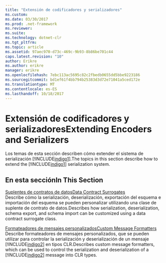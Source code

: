 ```yaml
---
title: "Extensión de codificadores y serializadores"
ms.custom: 
ms.date: 03/30/2017
ms.prod: .net-framework
ms.reviewer: 
ms.suite: 
ms.technology: dotnet-clr
ms.tgt_pltfrm: 
ms.topic: article
ms.assetid: 97aec970-d73c-469c-9b93-8b86be701c44
caps.latest.revision: "10"
author: Erikre
ms.author: erikre
manager: erikre
ms.openlocfilehash: 7ebc113ac5695c82c2fbedb0655dd5bbe9223186
ms.sourcegitcommit: bd1ef61f4bb794b25383d3d72e71041a5ced172e
ms.translationtype: MT
ms.contentlocale: es-ES
ms.lasthandoff: 10/18/2017
---
```

# <a name="extending-encoders-and-serializers"></a><span data-ttu-id="37ba3-102">Extensión de codificadores y serializadores</span><span class="sxs-lookup"><span data-stu-id="37ba3-102">Extending Encoders and Serializers</span></span>
<span data-ttu-id="37ba3-103">Los temas de esta sección describen cómo extender el sistema de serialización [!INCLUDE[indigo1](../../../../includes/indigo1-md.md)].</span><span class="sxs-lookup"><span data-stu-id="37ba3-103">The topics in this section describe how to extend the [!INCLUDE[indigo1](../../../../includes/indigo1-md.md)] serialization system.</span></span>  
  
## <a name="in-this-section"></a><span data-ttu-id="37ba3-104">En esta sección</span><span class="sxs-lookup"><span data-stu-id="37ba3-104">In This Section</span></span>  
 [<span data-ttu-id="37ba3-105">Suplentes de contratos de datos</span><span class="sxs-lookup"><span data-stu-id="37ba3-105">Data Contract Surrogates</span></span>](../../../../docs/framework/wcf/extending/data-contract-surrogates.md)  
 <span data-ttu-id="37ba3-106">Describe cómo la serialización, deserialización, exportación del esquema e importación del esquema se pueden personalizar utilizando una clase de suplente de contrato de datos.</span><span class="sxs-lookup"><span data-stu-id="37ba3-106">Describes how serialization, deserialization, schema export, and schema import can be customized using a data contract surrogate class.</span></span>  
  
 [<span data-ttu-id="37ba3-107">Formateadores de mensajes personalizados</span><span class="sxs-lookup"><span data-stu-id="37ba3-107">Custom Message Formatters</span></span>](../../../../docs/framework/wcf/extending/custom-message-formatters.md)  
 <span data-ttu-id="37ba3-108">Describe formateadores de mensajes personalizados, que se pueden utilizar para controlar la serialización y deserialización de un mensaje [!INCLUDE[indigo2](../../../../includes/indigo2-md.md)] en tipos CLR.</span><span class="sxs-lookup"><span data-stu-id="37ba3-108">Describes custom message formatters, which can be used to control the serialization and deserialization of a [!INCLUDE[indigo2](../../../../includes/indigo2-md.md)] message into CLR types.</span></span>
